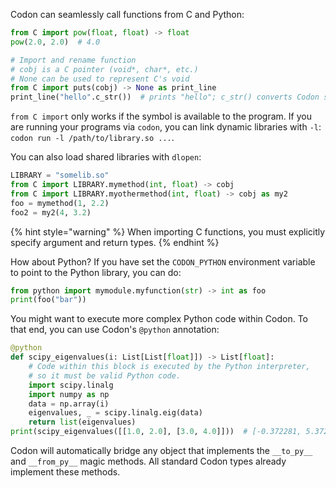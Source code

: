 Codon can seamlessly call functions from C and Python:

``` python
from C import pow(float, float) -> float
pow(2.0, 2.0)  # 4.0

# Import and rename function
# cobj is a C pointer (void*, char*, etc.)
# None can be used to represent C's void
from C import puts(cobj) -> None as print_line
print_line("hello".c_str())  # prints "hello"; c_str() converts Codon str to C string
```

`from C import` only works if the symbol is available to the program. If
you are running your programs via `codon`, you can link dynamic
libraries with `-l`: `codon run -l /path/to/library.so ...`.

You can also load shared libraries with `dlopen`:

``` python
LIBRARY = "somelib.so"
from C import LIBRARY.mymethod(int, float) -> cobj
from C import LIBRARY.myothermethod(int, float) -> cobj as my2
foo = mymethod(1, 2.2)
foo2 = my2(4, 3.2)
```

{% hint style="warning" %}
When importing C functions, you must explicitly specify
argument and return types.
{% endhint %}

How about Python? If you have set the `CODON_PYTHON` environment
variable to point to the Python library, you can do:

``` python
from python import mymodule.myfunction(str) -> int as foo
print(foo("bar"))
```

You might want to execute more complex Python code within Codon. To that
end, you can use Codon's `@python` annotation:

``` python
@python
def scipy_eigenvalues(i: List[List[float]]) -> List[float]:
    # Code within this block is executed by the Python interpreter,
    # so it must be valid Python code.
    import scipy.linalg
    import numpy as np
    data = np.array(i)
    eigenvalues, _ = scipy.linalg.eig(data)
    return list(eigenvalues)
print(scipy_eigenvalues([[1.0, 2.0], [3.0, 4.0]]))  # [-0.372281, 5.37228]
```

Codon will automatically bridge any object that implements the
`__to_py__` and `__from_py__` magic methods. All standard Codon types
already implement these methods.
